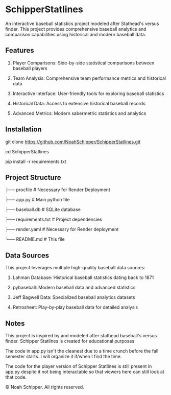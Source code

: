 # SchipperStatlines

An interactive baseball statistics project modeled after Stathead's versus finder. This project provides comprehensive baseball analytics and comparison capabilities using historical and modern baseball data.

## Features

1. Player Comparisons: Side-by-side statistical comparisons between baseball players

2. Team Analysis: Comprehensive team performance metrics and historical data

3. Interactive Interface: User-friendly tools for exploring baseball statistics

4. Historical Data: Access to extensive historical baseball records

5. Advanced Metrics: Modern sabermetric statistics and analytics

## Installation

git clone https://github.com/NoahSchipper/SchipperStatlines.git

cd SchipperStatlines

pip install -r requirements.txt

## Project Structure

├── procfile    # Necessary for Render Deployment

├── app.py # Main python file

├── baseball.db  # SQLite database

├── requirements.txt      # Project dependencies

├── render.yaml    # Necessary for Render deployment

└── README.md            # This file

## Data Sources

This project leverages multiple high-quality baseball data sources:

1. Lahman Database: Historical baseball statistics dating back to 1871

2. pybaseball: Modern baseball data and advanced statistics

3. Jeff Bagwell Data: Specialized baseball analytics datasets

4. Retrosheet: Play-by-play baseball data for detailed analysis

## Notes

This project is inspired by and modeled after stathead baseball's versus finder. Schipper Statlines is created for educational purposes

The code in app.py isn't the cleanest due to a time crunch before the fall semester starts. I will organize it if/when I find the time.

The code for the player version of Schipper Statlines is still present in app.py despite it not being interactable so that viewers here can still look at that code.

© Noah Schipper. All rights reserved.


